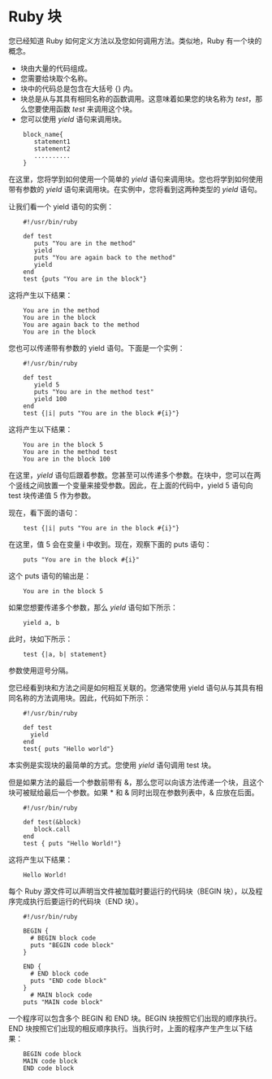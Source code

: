# Ruby 块 

您已经知道 Ruby 如何定义方法以及您如何调用方法。类似地，Ruby 有一个块的概念。

* 块由大量的代码组成。
* 您需要给块取个名称。
* 块中的代码总是包含在大括号 {} 内。
* 块总是从与其具有相同名称的函数调用。这意味着如果您的块名称为 _test_，那么您要使用函数 _test_ 来调用这个块。
* 您可以使用 _yield_ 语句来调用块。

```
    block_name{
       statement1
       statement2
       ..........
    }
```

在这里，您将学到如何使用一个简单的 _yield_ 语句来调用块。您也将学到如何使用带有参数的 _yield_ 语句来调用块。在实例中，您将看到这两种类型的 _yield_ 语句。

让我们看一个 yield 语句的实例：

```
    #!/usr/bin/ruby

    def test
       puts "You are in the method"
       yield
       puts "You are again back to the method"
       yield
    end
    test {puts "You are in the block"}
```

这将产生以下结果：

```
    You are in the method
    You are in the block
    You are again back to the method
    You are in the block
```

您也可以传递带有参数的 yield 语句。下面是一个实例：

```
    #!/usr/bin/ruby

    def test
       yield 5
       puts "You are in the method test"
       yield 100
    end
    test {|i| puts "You are in the block #{i}"}
```

这将产生以下结果：

```
    You are in the block 5
    You are in the method test
    You are in the block 100
```

在这里，_yield_ 语句后跟着参数。您甚至可以传递多个参数。在块中，您可以在两个竖线之间放置一个变量来接受参数。因此，在上面的代码中，yield 5 语句向 test 块传递值 5 作为参数。

现在，看下面的语句：

```
    test {|i| puts "You are in the block #{i}"}
```

在这里，值 5 会在变量 i 中收到。现在，观察下面的 puts 语句：

```
    puts "You are in the block #{i}"
```

这个 puts 语句的输出是：

```
    You are in the block 5
```

如果您想要传递多个参数，那么 _yield_ 语句如下所示：

```
    yield a, b
```
此时，块如下所示：

```
    test {|a, b| statement}
```

参数使用逗号分隔。

您已经看到块和方法之间是如何相互关联的。您通常使用 yield 语句从与其具有相同名称的方法调用块。因此，代码如下所示：

```
    #!/usr/bin/ruby

    def test
      yield
    end
    test{ puts "Hello world"}
```

本实例是实现块的最简单的方式。您使用 _yield_ 语句调用 test 块。

但是如果方法的最后一个参数前带有 &，那么您可以向该方法传递一个块，且这个块可被赋给最后一个参数。如果 * 和 & 同时出现在参数列表中，& 应放在后面。

```
    #!/usr/bin/ruby

    def test(&block)
       block.call
    end
    test { puts "Hello World!"}
```

这将产生以下结果：

```
    Hello World!
```

每个 Ruby 源文件可以声明当文件被加载时要运行的代码块（BEGIN 块），以及程序完成执行后要运行的代码块（END 块）。

```
    #!/usr/bin/ruby

    BEGIN {
      # BEGIN block code
      puts "BEGIN code block"
    }

    END {
      # END block code
      puts "END code block"
    }
      # MAIN block code
    puts "MAIN code block"
```

一个程序可以包含多个 BEGIN 和 END 块。BEGIN 块按照它们出现的顺序执行。END 块按照它们出现的相反顺序执行。当执行时，上面的程序产生产生以下结果：

```
    BEGIN code block
    MAIN code block
    END code block
```